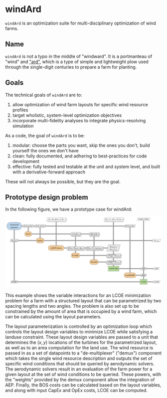# windArd

`windArd` is an optimization suite for multi-disciplinary optimization of wind farms.

## Name

`windArd` is not a typo in the middle of "windward".
It is a portmanteau of "wind" and ["ard"](https://en.wikipedia.org/wiki/Ard_\(plough\)), which is a type of simple and lightweight plow used through the single-digit centuries to prepare a farm for planting.

## Goals

The technical goals of `windArd` are to:
1) allow optimization of wind farm layouts for specific wind resource profiles
2) target wholistic, system-level optimization objectives
3) incorporate multi-fidelity analyses to integrate physics-resolving simulation

As a code, the goal of `windArd` is to be:
1) modular: choose the parts you want, skip the ones you don't, build yourself the ones we don't have
2) clean: fully documented, and adhering to best-practices for code development
3) effective: fully tested and testable at the unit and system level, and built with a derivative-forward approach

These will not always be possible, but they are the goal.

## Prototype design problem

In the following figure, we have a prototype case for windArd:

![`windArd` demonstration image](/assets/windard_xdsm/windard_xdsm.png)

This example shows the variable interactions for an LCOE minimization problem for a farm with a structured layout that can be parametrized by two spacing lengths and two angles.
The problem is also set up to be constrained by the amount of area that is occupied by a wind farm, which can be calculated using the layout parameters.

The layout parameterization is controlled by an optimization loop which controls the layout design variables to minimize LCOE while satisfying a landuse constraint.
These layout design variables are passed to a unit that determines the $(x,y)$ locations of the turbines for the parametrized layout, as well as to an area computation for the land use.
The wind resource is passed in as a set of datapoints to a "de-multiplexer" ("demux") component which takes the single wind resource description and outputs the set of specific wind conditions that should be queried by aerodynamic solvers.
The aerodynamic solvers result in an evaluation of the farm power for a given layout at the set of wind conditions to be queried.
These powers, with the "weights" provided by the demux component allow the integration of AEP.
Finally, the BOS costs can be calculated based on the layout variables, and along with input CapEx and OpEx costs, LCOE can be computed.

<!-- FIN -->
